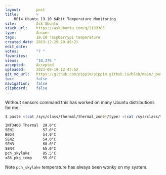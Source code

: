 ```yaml
---
layout:       post
title:        >
    RPI4 Ubuntu 19.10 64bit Temperature Monitoring
site:         Ask Ubuntu
stack_url:    https://askubuntu.com/q/1199385
type:         Answer
tags:         19.10 raspberrypi temperature
created_date: 2019-12-29 20:49:21
edit_date:    
votes:        "7 "
favorites:    
views:        "10,376 "
accepted:     Accepted
uploaded:     2023-09-19 12:47:52
git_md_url:   https://github.com/pippim/pippim.github.io/blob/main/_posts/2019/2019-12-29-RPI4-Ubuntu-19.10-64bit-Temperature-Monitoring.md
toc:          false
navigation:   false
clipboard:    false
---
```


Without sensors command this has worked on many Ubuntu distributions for me:


``` bash
$ paste <(cat /sys/class/thermal/thermal_zone*/type) <(cat /sys/class/thermal/thermal_zone*/temp) | column -s $'\t' -t | sed 's/\(.\)..$/.\1°C/'

INT3400 Thermal  20.0°C
SEN1             57.0°C
B0D4             54.0°C
SEN2             54.0°C
SEN3             60.0°C
SEN4             65.0°C
pch_skylake      85.5°C
x86_pkg_temp     55.0°C

```

Note `pch_skylake` temperature has always been wonky on my system.
